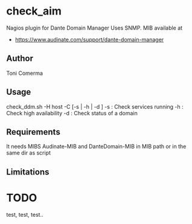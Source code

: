 # check_aim
Nagios plugin for Dante Domain Manager
Uses SNMP. MIB available at 
 - https://www.audinate.com/support/dante-domain-manager

## Author
Toni Comerma

## Usage
check_ddm.sh -H host -C <community> [-s | -h | -d <domain>]
    -s : Check services running
    -h : Check high availability
    -d <domain> : Check status of a domain

## Requirements
It needs MIBS Audinate-MIB and DanteDomain-MIB in MIB path or in the same dir as script

## Limitations

# TODO
test, test, test..